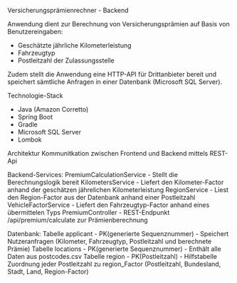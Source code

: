 Versicherungsprämienrechner - Backend

Anwendung dient zur Berechnung von Versicherungsprämien auf Basis von Benutzereingaben:
- Geschätzte jährliche Kilometerleistung
- Fahrzeugtyp
- Postleitzahl der Zulassungsstelle

Zudem stellt die Anwendung eine HTTP-API für Drittanbieter bereit und speichert sämtliche Anfragen
in einer Datenbank (Microsoft SQL Server).

Technologie-Stack
- Java (Amazon Corretto) 
- Spring Boot
- Gradle
- Microsoft SQL Server
- Lombok

Architektur
Kommunitkation zwischen Frontend und Backend mittels REST-Api

Backend-Services:
PremiumCalculationService - Stellt die Berechnungslogik bereit
KilometersService - Liefert den Kilometer-Factor anhand der geschätzen jährelichen Kilometerleistung
RegionService - Liest den Region-Factor aus der Datenbank anhand einer Postleitzahl
VehicleFactorService - Liefert den Fahrzeugtyp-Factor anhand eines übermittelen Typs
PremiumController - REST-Endpunkt /api/premium/calculate zur Prämienberechnung

Datenbank:
Tabelle applicant - PK(generierte Sequenznummer) - Speichert Nutzeranfragen (Kilometer, Fahrzeugtyp, Postleitzahl und berechnete Prämie)
Tabelle locations - PK(generierte Sequenznummer) - Enthält alle Daten aus postcodes.csv
Tabelle region - PK(Postleitzahl) - Hilfstabelle Zuordnung jeder Postleitzahl zu region_Factor (Postleitzahl, Bundesland, Stadt, Land, Region-Factor)

